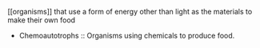 [[organisms]] that use a form of energy other than light as the materials to make their own food

- Chemoautotrophs :: Organisms using chemicals to produce food.
<!--ID: 1691317866664-->
